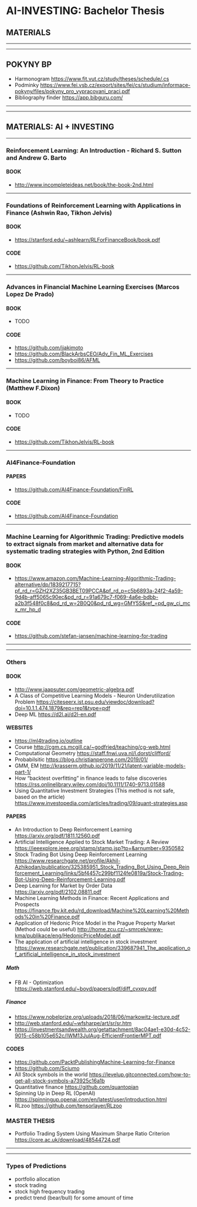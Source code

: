 # AI-INVESTING: Bachelor Thesis

## MATERIALS

---
---

## POKYNY BP

- Harmonogram <https://www.fit.vut.cz/study/theses/schedule/.cs>
- Podminky <https://www.fei.vsb.cz/export/sites/fei/cs/studium/informace-pokyny/files/pokyny_pro_vypracovani_praci.pdf>
- Bibliography finder <https://app.bibguru.com/>

---
---

## MATERIALS: AI + INVESTING

---

### Reinforcement Learning: An Introduction - Richard S. Sutton and Andrew G. Barto

#### BOOK

- <http://www.incompleteideas.net/book/the-book-2nd.html>

---

### Foundations of Reinforcement Learning with Applications in Finance (Ashwin Rao, Tikhon Jelvis)

#### BOOK

- <https://stanford.edu/~ashlearn/RLForFinanceBook/book.pdf>

#### CODE

- <https://github.com/TikhonJelvis/RL-book>

---

### Advances in Financial Machine Learning Exercises (Marcos Lopez De Prado)

#### BOOK

- TODO

#### CODE

- <https://github.com/jjakimoto>
- <https://github.com/BlackArbsCEO/Adv_Fin_ML_Exercises>
- <https://github.com/boyboi86/AFML>

---

### Machine Learning in Finance: From Theory to Practice (Matthew F.Dixon)

#### BOOK

- TODO

#### CODE

- <https://github.com/TikhonJelvis/RL-book>

---

### AI4Finance-Foundation

#### PAPERS

- <https://github.com/AI4Finance-Foundation/FinRL>

#### CODE

- <https://github.com/AI4Finance-Foundation>

---

### Machine Learning for Algorithmic Trading: Predictive models to extract signals from market and alternative data for systematic trading strategies with Python, 2nd Edition

#### BOOK

- <https://www.amazon.com/Machine-Learning-Algorithmic-Trading-alternative/dp/1839217715?pf_rd_r=GZH2XZ35GB3BET09PCCA&pf_rd_p=c5b6893a-24f2-4a59-9d4b-aff5065c90ec&pd_rd_r=91a679c7-f069-4a6e-bdbb-a2b3f548f0c8&pd_rd_w=2B0Q0&pd_rd_wg=GMY5S&ref_=pd_gw_ci_mcx_mr_hp_d>

#### CODE

- <https://github.com/stefan-jansen/machine-learning-for-trading>

[//]: # (//////////////////////////////////////////////////////////////////////)


---
---

### Others

#### BOOK

- <http://www.jaapsuter.com/geometric-algebra.pdf>
- A Class of Competitive Learning Models - Neuron Underutilization
  Problem <https://citeseerx.ist.psu.edu/viewdoc/download?doi=10.1.1.474.1879&rep=rep1&type=pdf>
- Deep ML <https://d2l.ai/d2l-en.pdf>

#### WEBSITES

- <https://ml4trading.io/outline>
- Course <http://cgm.cs.mcgill.ca/~godfried/teaching/cg-web.html>
- Computational Geometry <https://staff.fnwi.uva.nl/l.dorst/clifford/>
- Probabilsitic <https://blog.christianperone.com/2019/01/>
- GMM, EM <http://krasserm.github.io/2019/11/21/latent-variable-models-part-1/>
- How “backtest overfitting” in finance leads to false
  discoveries <https://rss.onlinelibrary.wiley.com/doi/10.1111/1740-9713.01588>
- Using Quantitative Investment Strategies (This method is not safe, based on the
  article) <https://www.investopedia.com/articles/trading/09/quant-strategies.asp>

#### PAPERS

- An Introduction to Deep Reinforcement Learning <https://arxiv.org/pdf/1811.12560.pdf>
- Artificial Intelligence Applied to Stock Market Trading: A
  Review <https://ieeexplore.ieee.org/stamp/stamp.jsp?tp=&arnumber=9350582>
- Stock Trading Bot Using Deep Reinforcement
  Learning <https://www.researchgate.net/profile/Akhil-Azhikodan/publication/325385951_Stock_Trading_Bot_Using_Deep_Reinforcement_Learning/links/5bf4457c299bf1124fe0819a/Stock-Trading-Bot-Using-Deep-Reinforcement-Learning.pdf>
- Deep Learning for Market by Order Data <https://arxiv.org/pdf/2102.08811.pdf>
- Machine Learning Methods in Finance:
  Recent Applications and
  Prospects <https://finance.fbv.kit.edu/rd_download/Machine%20Learning%20Methods%20in%20Finance.pdf>
- Application of Hedonic Price Model in the Prague Property Market (Method could be
  useful) <http://home.zcu.cz/~smrcek/www-kma/publikace/eng/HedonicPriceModel.pdf>
- The application of artificial intelligence in stock
  investment <https://www.researchgate.net/publication/339687941_The_application_of_artificial_intelligence_in_stock_investment>

##### Math

- FB AI - Optimization <https://web.stanford.edu/~boyd/papers/pdf/diff_cvxpy.pdf>

##### Finance

- <https://www.nobelprize.org/uploads/2018/06/markowitz-lecture.pdf>
- <http://web.stanford.edu/~wfsharpe/art/sr/sr.htm>
- <https://investmentsandwealth.org/getattachment/8ac04ae1-e30d-4c52-9015-c58b105e652c/IWM13JulAug-EfficientFrontierMPT.pdf>

#### CODES

- <https://github.com/PacktPublishingMachine-Learning-for-Finance>
- <https://github.com/Sciumo>
- All Stock symbols in the world <https://levelup.gitconnected.com/how-to-get-all-stock-symbols-a73925c16a1b>
- Quantitative finance <https://github.com/quantopian>
- Spinning Up in Deep RL (OpenAI) <https://spinningup.openai.com/en/latest/user/introduction.html>
- RLzoo <https://github.com/tensorlayer/RLzoo>

### MASTER THESIS

- Portfolio Trading System Using Maximum Sharpe Ratio Criterion <https://core.ac.uk/download/48544724.pdf>

---
---

### Types of Predictions

- portfolio allocation
- stock trading
- stock high frequency trading
- predict trend (bear/bull) for some amount of time
